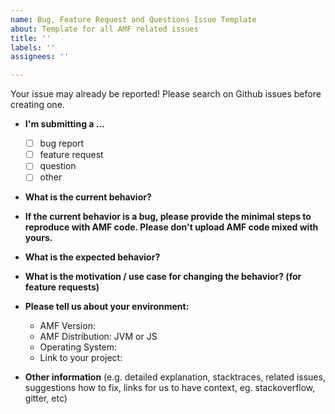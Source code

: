 ```yaml
---
name: Bug, Feature Request and Questions Issue Template
about: Template for all AMF related issues
title: ''
labels: ''
assignees: ''

---
```


Your issue may already be reported! Please search on Github issues before creating one.
​
* **I'm submitting a ...**
  - [ ] bug report
  - [ ] feature request
  - [ ] question
  - [ ] other
​
* **What is the current behavior?**
​
* **If the current behavior is a bug, please provide the minimal steps to reproduce with AMF code. Please don't upload AMF code mixed with yours.**
​
* **What is the expected behavior?**
​
* **What is the motivation / use case for changing the behavior? (for feature requests)**
​
* **Please tell us about your environment:**
  
  - AMF Version:
  - AMF Distribution: JVM or JS 
  - Operating System:
  - Link to your project:
​
* **Other information** (e.g. detailed explanation, stacktraces, related issues, suggestions how to fix, links for us to have context, eg. stackoverflow, gitter, etc)
